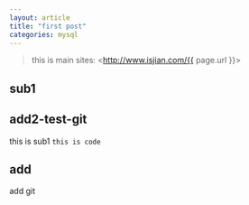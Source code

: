 ```yaml
---
layout: article
title: "first post"
categories: mysql
---
```


> this is main
> sites: <http://www.isjian.com/{{ page.url }}>

## sub1

## add2-test-git

this is sub1
`this is code`

## add

add git